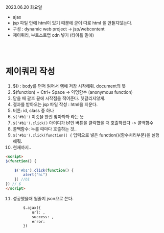 2023.06.20 화요일
- ajax
- jsp 파일 안에 html이 있기 때문에 굳이 따로 html 을 만들지않는다.
- 구성 : dynamic web project -> jsp/webcontent
- 제이쿼리, 부트스트랩 cdn 넣기 (타이틀 밑에)
<br>
<br>

# 제이쿼리 작성
1. $() : body를 먼저 읽어서 램에 저장 시작해줘. document의 뜻
2. $(function) + Ctrl+ Space => 익명함수 (anonymous function)
3. 닫을 때 괄호  끝에 시작점을 적어준다. 헷갈리지않게.
4. 결과를 받아오는 jsp 파일 작성 : html을 지운다.
5. 버튼: id, class 중 하나 
6. `$('#b1')` 이것을 한번 찾아봐봐 라는 뜻
7. `$('#b1').click()` 아이디가 b1인 버튼을 클릭했을 때 호출하겠다 -> 콜백함수
8. 콜백함수: 누를 때마다 호출하는 것..
9. `$('#b1').click(function() {` 입력으로 넣은 function(){함수처리부분}을 실행해줘.
10. 현재까지.. 
```html
<script>
$(function() {
	
	$('#b1').click(function() {
		alert("hi")
	}) //b1
}) // $
</script>
```
11. 성공했을때 뭘줄지 json으로 쓴다.
```html
		$.ajax({
			url: ,
			success: ,
			error: 
		})
```

